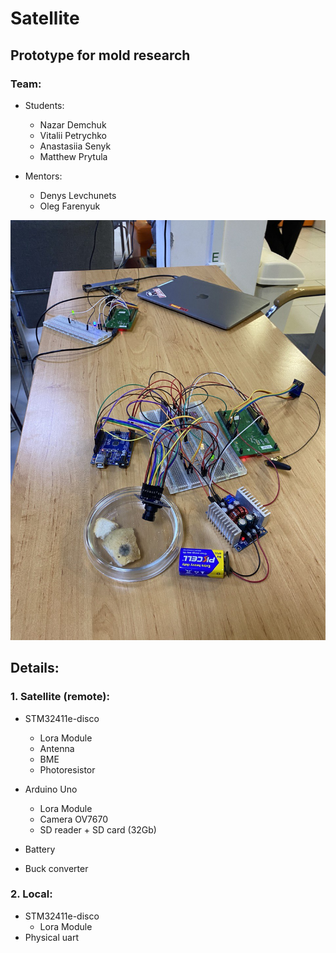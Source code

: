 # Satellite 
## Prototype for mold research

### Team:

- Students: 
  - Nazar Demchuk
  - Vitalii Petrychko
  - Anastasiia Senyk 
  - Matthew Prytula

- Mentors: 
  - Denys Levchunets
  - Oleg Farenyuk


![](./images/prj.jpg)


## Details:
### 1. Satellite (remote):
   - STM32411e-disco
     - Lora Module
     - Antenna
     - BME
     - Photoresistor
     
   - Arduino Uno
     - Lora Module
     - Camera OV7670
     - SD reader + SD card (32Gb)
   
   - Battery
   - Buck converter


### 2. Local:
   - STM32411e-disco
      - Lora Module
   - Physical uart